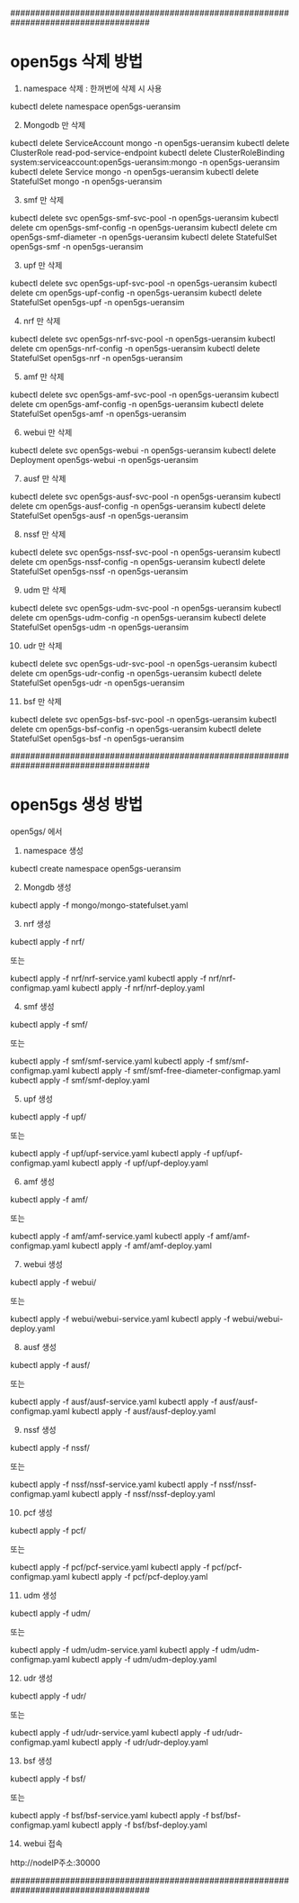 ####################################################################################

# open5gs 삭제 방법

1. namespace 삭제 : 한꺼번에 삭제 시 사용

kubectl delete namespace open5gs-ueransim

2. Mongodb 만 삭제

kubectl delete ServiceAccount mongo -n open5gs-ueransim
kubectl delete ClusterRole read-pod-service-endpoint
kubectl delete ClusterRoleBinding system:serviceaccount:open5gs-ueransim:mongo -n open5gs-ueransim
kubectl delete Service mongo -n open5gs-ueransim
kubectl delete StatefulSet mongo -n open5gs-ueransim

3. smf 만 삭제

kubectl delete svc open5gs-smf-svc-pool -n open5gs-ueransim
kubectl delete cm open5gs-smf-config -n open5gs-ueransim
kubectl delete cm open5gs-smf-diameter -n open5gs-ueransim
kubectl delete StatefulSet open5gs-smf -n open5gs-ueransim

3. upf 만 삭제

kubectl delete svc open5gs-upf-svc-pool -n open5gs-ueransim
kubectl delete cm open5gs-upf-config -n open5gs-ueransim
kubectl delete StatefulSet open5gs-upf -n open5gs-ueransim

4. nrf 만 삭제

kubectl delete svc open5gs-nrf-svc-pool -n open5gs-ueransim
kubectl delete cm open5gs-nrf-config -n open5gs-ueransim
kubectl delete StatefulSet open5gs-nrf -n open5gs-ueransim

5. amf 만 삭제

kubectl delete svc open5gs-amf-svc-pool -n open5gs-ueransim
kubectl delete cm open5gs-amf-config -n open5gs-ueransim
kubectl delete StatefulSet open5gs-amf -n open5gs-ueransim

6. webui 만 삭제

kubectl delete svc open5gs-webui -n open5gs-ueransim
kubectl delete Deployment open5gs-webui -n open5gs-ueransim

7. ausf 만 삭제

kubectl delete svc open5gs-ausf-svc-pool -n open5gs-ueransim
kubectl delete cm open5gs-ausf-config -n open5gs-ueransim
kubectl delete StatefulSet open5gs-ausf -n open5gs-ueransim

8. nssf 만 삭제

kubectl delete svc open5gs-nssf-svc-pool -n open5gs-ueransim
kubectl delete cm open5gs-nssf-config -n open5gs-ueransim
kubectl delete StatefulSet open5gs-nssf -n open5gs-ueransim

9. udm 만 삭제

kubectl delete svc open5gs-udm-svc-pool -n open5gs-ueransim
kubectl delete cm open5gs-udm-config -n open5gs-ueransim
kubectl delete StatefulSet open5gs-udm -n open5gs-ueransim

10. udr 만 삭제

kubectl delete svc open5gs-udr-svc-pool -n open5gs-ueransim
kubectl delete cm open5gs-udr-config -n open5gs-ueransim
kubectl delete StatefulSet open5gs-udr -n open5gs-ueransim

11. bsf 만 삭제

kubectl delete svc open5gs-bsf-svc-pool -n open5gs-ueransim
kubectl delete cm open5gs-bsf-config -n open5gs-ueransim
kubectl delete StatefulSet open5gs-bsf -n open5gs-ueransim


####################################################################################

# open5gs 생성 방법

open5gs/ 에서

1. namespace 생성

kubectl create namespace open5gs-ueransim

2. Mongdb 생성

kubectl apply -f mongo/mongo-statefulset.yaml

3. nrf 생성

kubectl apply -f nrf/

또는

kubectl apply -f nrf/nrf-service.yaml
kubectl apply -f nrf/nrf-configmap.yaml
kubectl apply -f nrf/nrf-deploy.yaml

4. smf 생성

kubectl apply -f smf/

또는

kubectl apply -f smf/smf-service.yaml
kubectl apply -f smf/smf-configmap.yaml
kubectl apply -f smf/smf-free-diameter-configmap.yaml
kubectl apply -f smf/smf-deploy.yaml

5. upf 생성

kubectl apply -f upf/

또는

kubectl apply -f upf/upf-service.yaml
kubectl apply -f upf/upf-configmap.yaml
kubectl apply -f upf/upf-deploy.yaml

6. amf 생성

kubectl apply -f amf/

또는

kubectl apply -f amf/amf-service.yaml
kubectl apply -f amf/amf-configmap.yaml
kubectl apply -f amf/amf-deploy.yaml

7. webui 생성

kubectl apply -f webui/

또는

kubectl apply -f webui/webui-service.yaml
kubectl apply -f webui/webui-deploy.yaml

8. ausf 생성

kubectl apply -f ausf/

또는

kubectl apply -f ausf/ausf-service.yaml
kubectl apply -f ausf/ausf-configmap.yaml
kubectl apply -f ausf/ausf-deploy.yaml

9. nssf 생성

kubectl apply -f nssf/

또는

kubectl apply -f nssf/nssf-service.yaml
kubectl apply -f nssf/nssf-configmap.yaml
kubectl apply -f nssf/nssf-deploy.yaml

10. pcf 생성

kubectl apply -f pcf/

또는

kubectl apply -f pcf/pcf-service.yaml
kubectl apply -f pcf/pcf-configmap.yaml
kubectl apply -f pcf/pcf-deploy.yaml

11. udm 생성

kubectl apply -f udm/

또는

kubectl apply -f udm/udm-service.yaml
kubectl apply -f udm/udm-configmap.yaml
kubectl apply -f udm/udm-deploy.yaml

12. udr 생성

kubectl apply -f udr/

또는

kubectl apply -f udr/udr-service.yaml
kubectl apply -f udr/udr-configmap.yaml
kubectl apply -f udr/udr-deploy.yaml

13. bsf 생성

kubectl apply -f bsf/

또는

kubectl apply -f bsf/bsf-service.yaml
kubectl apply -f bsf/bsf-configmap.yaml
kubectl apply -f bsf/bsf-deploy.yaml

14. webui 접속

http://nodeIP주소:30000

####################################################################################
